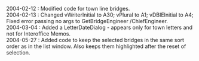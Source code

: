 2004-02-12 :  Modified code for town line bridges.  2004-02-13 : Changed vWriterInitial to A30; vPlural to A1; vDBIEInitial to A4; Fixed error passing no args to GetBridgeEngineer /ChiefEngineer.  2004-03-04 : Added a LetterDateDialog - appears only for town letters and not for Interoffice Memos.  2004-05-27 : Added code to keep the selected bridges in the same sort order as in the list window. Also keeps them highlighted after the reset of selection.
